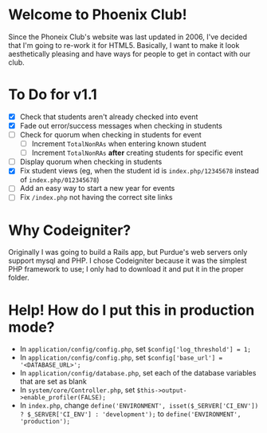 # Welcome to Phoenix Club!
Since the Phoneix Club's website was last updated in 2006, I've decided that I'm going to re-work it for HTML5. Basically, I want to make it look aesthetically pleasing and have ways for people to get in contact with our club.

# To Do for v1.1
- [X] Check that students aren't already checked into event
- [X] Fade out error/success messages when checking in students
- [ ] Check for quorum when checking in students for event
	- [ ] Increment `TotalNonRAs` when entering known student
	- [ ] Increment `TotalNonRAs` **after** creating students for specific event
- [ ] Display quorum when checking in students
- [X] Fix student views (eg, when the student id is `index.php/12345678` instead of `index.php/012345678`)
- [ ] Add an easy way to start a new year for events
- [ ] Fix `/index.php` not having the correct site links

# Why Codeigniter?
Originally I was going to build a Rails app, but Purdue's web servers only support mysql and PHP. I chose Codeigniter because it was the simplest PHP framework to use; I only had to download it and put it in the proper folder.

# Help! How do I put this in production mode?
- In `application/config/config.php`, set `$config['log_threshold'] = 1;`
- In `application/config/config.php`, set `$config['base_url'] = '<DATABASE_URL>';`
- In `application/config/database.php`, set each of the database variables that are set as blank
- In `system/core/Controller.php`, set `$this->output->enable_profiler(FALSE);`
- In `index.php`, change `define('ENVIRONMENT', isset($_SERVER['CI_ENV']) ? $_SERVER['CI_ENV'] : 'development');` to `define('ENVIRONMENT', 'production');`